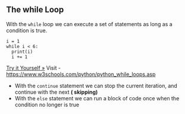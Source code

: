 ## The while Loop
With the `while` loop we can execute a set of statements as long as a condition is true.

```
i = 1  
while i < 6:  
  print(i)  
  i += 1  
```

[Try it Yourself »](https://www.w3schools.com/python/trypython.asp?filename=demo_while)
Visit - https://www.w3schools.com/python/python_while_loops.asp

- With the `continue` statement we can stop the current iteration, and continue with the next **( skipping)**
- With the `else` statement we can run a block of code once when the condition no longer is true